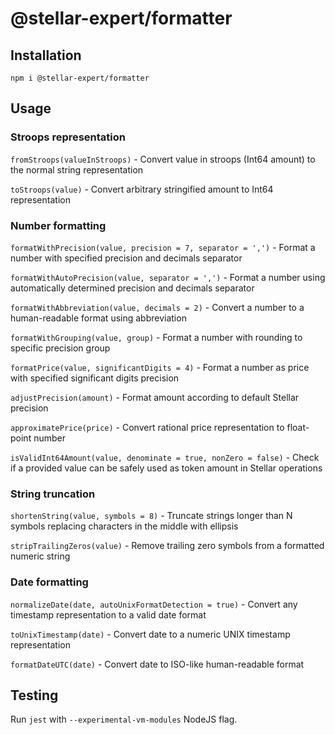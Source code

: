 # @stellar-expert/formatter

## Installation

```
npm i @stellar-expert/formatter
```

## Usage

### Stroops representation

`fromStroops(valueInStroops)` - Convert value in stroops (Int64 amount) to the normal string representation

`toStroops(value)` - Convert arbitrary stringified amount to Int64 representation

### Number formatting

`formatWithPrecision(value, precision = 7, separator = ',')` - Format a number with specified precision and decimals separator

`formatWithAutoPrecision(value, separator = ',')` - Format a number using automatically determined precision and decimals separator

`formatWithAbbreviation(value, decimals = 2)` - Convert a number to a human-readable format using abbreviation

`formatWithGrouping(value, group)` - Format a number with rounding to specific precision group

`formatPrice(value, significantDigits = 4)` - Format a number as price with specified significant digits precision

`adjustPrecision(amount)` - Format amount according to default Stellar precision

`approximatePrice(price)` - Convert rational price representation to float-point number

`isValidInt64Amount(value, denominate = true, nonZero = false)` - Check if a provided value can be safely used as token amount in Stellar
operations

### String truncation

`shortenString(value, symbols = 8)` - Truncate strings longer than N symbols replacing characters in the middle with ellipsis

`stripTrailingZeros(value)` - Remove trailing zero symbols from a formatted numeric string

### Date formatting

`normalizeDate(date, autoUnixFormatDetection = true)` - Convert any timestamp representation to a valid date format

`toUnixTimestamp(date)` - Convert date to a numeric UNIX timestamp representation

`formatDateUTC(date)` - Convert date to ISO-like human-readable format

## Testing

Run `jest` with `--experimental-vm-modules` NodeJS flag.